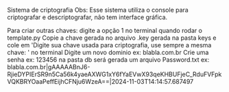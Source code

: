 Sistema de criptografia 
Obs:
Esse sistema utiliza o console para criptografar e descriptografar, não tem interface gráfica.

Para criar outras chaves: digite a opção 1 no terminal quando rodar o template.py
Copie a chave gerada no arquivo .key gerada na pasta keys e cole em 'Digite sua chave usada para criptografia, use sempre a mesma chave: ' no terminal
Digite um novo dominio ex: blabla.com.br
Crie uma senha ex: 123456
na pasta db será gerada um arquivo Password.txt 
ex: blabla.com.br|gAAAAABnJ6-RjieDYPIErSR9n5Ca56k4yaeAXWG1xY6fYaEVwX93qeKHBUFjeC_RduFVFpkVQKBRYOaaPeffEijhCFNju6WzeA==|2024-11-03T14:14:57.687497
